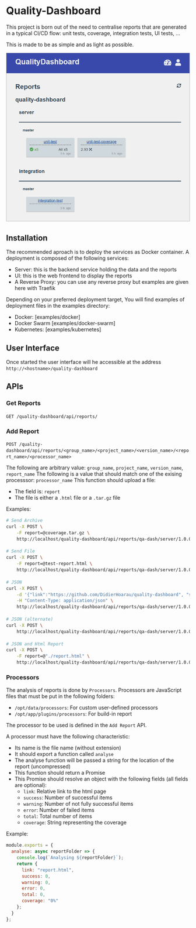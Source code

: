 # Quality-Dashboard

This project is born out of the need to centralise reports that are generated in a typical CI/CD flow: unit tests, coverage, integration tests, UI tests, ...

This is made to be as simple and as light as possible.

![alt text](https://github.com/DidierHoarau/quality-dashboard/raw/master/_shared/img/screenshot.png "Quality Dashboard Screenshot")

## Installation

The recommended aproach is to deploy the services as Docker container. A deployment is composed of the following services:

- Server: this is the backend service holding the data and the reports
- UI: this is the web frontend to display the reports
- A Reverse Proxy: you can use any reverse proxy but examples are given here with Traefik

Depending on your preferred deployment target, You will find examples of deployment files in the examples directory:

- Docker: [examples/docker]
- Docker Swarm [examples/docker-swarm]
- Kubernetes: [examples/kubernetes]

## User Interface

Once started the user interface will he accessible at the address `http://<hostname>/quality-dashboard`

## APIs

### Get Reports

`GET /quality-dashboard/api/reports/`

### Add Report

`POST /quality-dashboard/api/reports/<group_name>/<project_name>/<version_name>/<report_name>/<processor_name>`

The following are arbitrary value: `group_name`, `project_name`, `version_name`, `report_name`
The following is a value that should match one of the exising processsor: `processor_name`
This function should upload a file:

- The field is: `report`
- The file is either a `.html` file or a `.tar.gz` file

Examples:

```bash
# Send Archive
curl -X POST \
    -F report=@coverage.tar.gz \
    http://localhost/quality-dashboard/api/reports/qa-dash/server/1.0.0/unit-test-coverage/lcov-coverage

# Send File
curl -X POST \
    -F report=@test-report.html \
    http://localhost/quality-dashboard/api/reports/qa-dash/server/1.0.0/unit-test/jest-html-reporter

# JSON
curl -X POST \
    -d '{"link":"https://github.com/DidierHoarau/quality-dashboard", "success": 10, "error": 9, "warning": 8, "total": 27, "coverage": 80 }' \
    -H "Content-Type: application/json" \
    http://localhost/quality-dashboard/api/reports/qa-dash/server/1.0.0/test-json/json

# JSON (alternate)
curl -X POST \
    http://localhost/quality-dashboard/api/reports/qa-dash/server/1.0.0/test-json-alt/json?data_json=%7B\"success\"%3A10,\"error\"%3A9,\"warning\"%3A8,\"total\"%3A27,\"coverage\"%3A80%7D

# JSON and Html Report
curl -X POST \
    -F report=@"./report.html" \
    http://localhost/quality-dashboard/api/reports/qa-dash/server/1.0.0/test-json-file/json?data_json=%7B\"success\"%3A10,\"error\"%3A9,\"warning\"%3A8,\"total\"%3A27,\"coverage\"%3A80%7D


```

### Processors

The analysis of reports is done by `Processors`. Processors are JavaScript files that must be put in the following folders:

- `/opt/data/processors`: For custom user-defined processors
- `/opt/app/plugins/processors`: For build-in report

The processor to be used is defined in the `Add Report` API.

A processor must have the following characteristic:

- Its name is the file name (without extension)
- It should export a function called `analyse`
- The analyse function will be passed a string for the location of the report (uncompressed)
- This function should return a Promise
- This Promise should resolve an object with the following fields (all fields are optional):
  - `link`: Relative link to the html page
  - `success`: Number of successful items
  - `warning`: Number of not fully successful items
  - `error`: Number of failed items
  - `total`: Total number of items
  - `coverage`: String representing the coverage

Example:

```javascript
module.exports = {
  analyse: async reportFolder => {
    console.log(`Analysing ${reportFolder}`);
    return {
      link: "report.html",
      success: 0,
      warning: 0,
      error: 0,
      total: 0,
      coverage: "0%"
    };
  }
};
```
